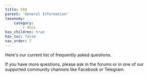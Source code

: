 ```yaml
---
title: FAQ
parent: 'General Information'
taxonomy:
    category:
        - docs
has_children: true
has_toc: false
nav_order: 7
---
```


Here's our current list of frequently asked questions.

If you have more questions, please ask in the forums or in one of our supported community channels like Facebook or Telegram.